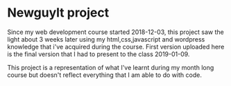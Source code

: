 # Newguylt project

Since my web development course started 2018-12-03, this project saw the light about 3 weeks later using my html,css,javascript and wordpress knowledge that i've acquired during the course. First version uploaded here is the final version that I had to present to the class 2019-01-09.

This project is a representation of what I've learnt during my month long course but doesn't reflect everything that I am able to do with code.
